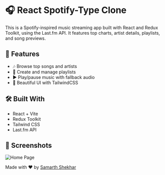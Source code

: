 # 🎧 React Spotify-Type Clone

This is a Spotify-inspired music streaming app built with React and Redux Toolkit, using the Last.fm API. It features top charts, artist details, playlists, and song previews.

## 🚀 Features
- 🎶 Browse top songs and artists
- 📁 Create and manage playlists
- ▶️ Play/pause music with fallback audio
- 🎨 Beautiful UI with TailwindCSS

## 🛠 Built With
- React + Vite
- Redux Toolkit
- Tailwind CSS
- Last.fm API

## 📸 Screenshots
![Home Page](assets/images/ss.png)



Made with ❤️ by [Samarth Shekhar](https://github.com/Samarth-Shekhar)
